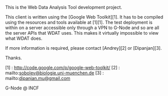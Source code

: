 This is the Web Data Analysis Tool development project.

This client is written using the [Google Web Toolkit][1]. It has to be
compiled using the resources and tools available at [1][1]. The test deployment
is within on a server accessible only through a VPN to G-Node and so are
all the server APIs that WDAT uses. This makes it virtually impossible
to view what WDAT does. 

If more information is required, please contact [Andrey][2] or [Dipanjan][3].

Thanks.

[1] : http://code.google.com/p/google-web-toolkit/
[2] : mailto:sobolev@biologie.uni-muenchen.de
[3] : mailto:dipanjan.mu@gmail.com

G-Node @ INCF
